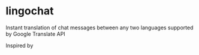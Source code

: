 lingochat
=========

Instant translation of chat messages between any two languages supported by Google Translate API

Inspired by 

